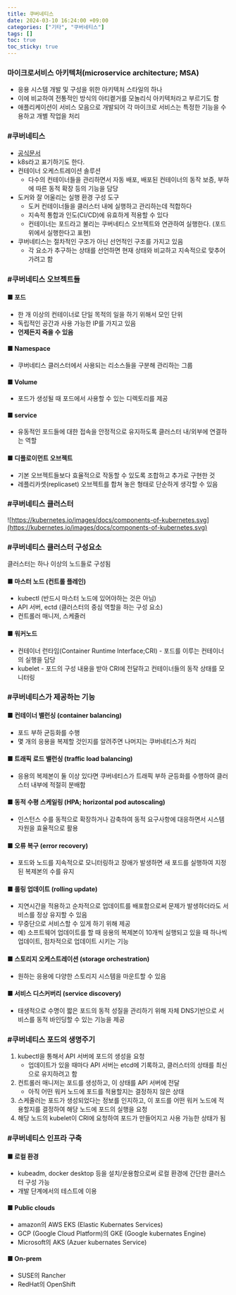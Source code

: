 ```yaml
---
title: 쿠버네티스
date: 2024-03-10 16:24:00 +09:00
categories: ["기타", "쿠버네티스"]
tags: []
toc: true
toc_sticky: true
---
```


### 마이크로서비스 아키텍처(microservice architecture; MSA)

- 응용 시스템 개발 및 구성을 위한 아키텍처 스타일의 하나
- 이에 비교하여 전통적인 방식의 아티켙거를 모놀리식 아키텍처라고 부르기도 함
- 애플리케이션이 서비스 모음으로 개발되어 각 마이크로 서비스는 특정한 기능을 수용하고 개별 작업을 처리

### #쿠버네티스

- [공식문서](https://kubernetes.io/ko/docs/concepts/overview/components/)
- k8s라고 표기하기도 한다.
- 컨테이너 오케스트레이션 솔루션
  - 다수의 컨테이너들을 관리하면서 자동 배포, 배포된 컨테이너의 동작 보증, 부하에 따른 동적 확장 등의 기능을 담당
- 도커와 잘 어울리는 실행 환경 구성 도구
  - 도커 컨테이너들을 클러스터 내에 실행하고 관리하는데 적합하다
  - 지속적 통합과 인도(CI/CD)에 유효하게 적용할 수 있다
  - 컨테이너는 포드라고 불리는 쿠버네티스 오브젝트와 연관하여 실행한다. (포드 위에서 실행한다고 표현)
- 쿠버네티스는 절차적인 구조가 아닌 선언적인 구조를 가지고 있음
  - 각 요소가 추구하는 상태를 선언하면 현재 상태와 비교하고 지속적으로 맞추어가려고 함

### #쿠버네티스 오브젝트들

#### ■ 포드

- 한 개 이상의 컨테이너로 단일 목적의 일을 하기 위해서 모인 단위
- 독립적인 공간과 사용 가능한 IP를 가지고 있음
- **언제든지 죽을 수 있음**

#### ■ Namespace

- 쿠버네티스 클러스터에서 사용되는 리소스들을 구분해 관리하는 그룹

#### ■ Volume

- 포드가 생성될 때 포드에서 사용할 수 있는 디렉토리를 제공

#### ■ service

- 유동적인 포드들에 대한 접속을 안정적으로 유지하도록 클러스터 내/외부에 연결하는 역할

#### ■ 디플로이먼트 오브젝트

- 기본 오브젝트들보다 효율적으로 작동할 수 있도록 조합하고 추가로 구현한 것
- 레플리카셋(replicaset) 오브젝트를 합쳐 놓은 형태로 단순하게 생각할 수 있음

### #쿠버네티스 클러스터

![https://kubernetes.io/images/docs/components-of-kubernetes.svg](https://kubernetes.io/images/docs/components-of-kubernetes.svg)

### #쿠버네티스 클러스터 구성요소

클러스터는 하나 이상의 노드들로 구성됨

#### ■ 마스터 노드 (컨트롤 플레인)

- kubectl (반드시 마스터 노드에 있어야하는 것은 아님)
- API 서버, ectd (클러스터의 중심 역할을 하는 구성 요소)
- 컨트롤러 매니저, 스케줄러

#### ■ 워커노드

- 컨테이너 런타임(Container Runtime Interface;CRI) - 포드를 이루는 컨테이너의 실행을 담당
- kubelet - 포드의 구성 내용을 받아 CRI에 전달하고 컨테이너들의 동작 상태를 모니터링

### #쿠버네티스가 제공하는 기능

#### ■ 컨테이너 밸런싱 (container balancing)

- 포드 부하 균등화를 수행
- 몇 개의 응용을 복제할 것인지를 알려주면 나머지는 쿠버네티스가 처리

#### ■ 트래픽 로드 밸런싱 (traffic load balancing)

- 응용의 복제본이 둘 이상 있다면 쿠버네티스가 트래픽 부하 균등화를 수행하여 클러스터 내부에 적절히 분배함

#### ■ 동적 수평 스케일링 (HPA; horizontal pod autoscaling)

- 인스턴스 수를 동적으로 확장하거나 감축하여 동적 요구사항에 대응하면서 시스템 자원을 효율적으로 활용

#### ■ 오류 복구 (error recovery)

- 포드와 노드를 지속적으로 모니터링하고 장애가 발생하면 새 포드를 실행하여 지정된 복제본의 수를 유지

#### ■ 롤링 업데이트 (rolling update)

- 지연시간을 적용하고 순차적으로 업데이트를 배포함으로써 문제가 발생하더라도 서비스를 정상 유지할 수 있음
- 무중단으로 서비스할 수 있게 하기 위해 제공
- 예) 소프트웨어 업데이트를 할 때 응용의 복제본이 10개씩 실행되고 있을 때 하나씩 업데이트, 점차적으로 업데이트 시키는 기능

#### ■ 스토리지 오케스트레이션 (storage orchestration)

- 원하는 응용에 다양한 스토리지 시스템을 마운트할 수 있음

#### ■ 서비스 디스커버리 (service discovery)

- 태생적으로 수명이 짧은 포드의 동적 성질을 관리하기 위해 자체 DNS기반으로 서비스를 동적 바인딩할 수 있는 기능을 제공

### #쿠버네티스 포드의 생명주기

1. kubectl을 통해서 API 서버에 포드의 생성을 요청
   - 업데이트가 있을 때마다 API 서버는 etcd에 기록하고, 클러스터의 상태를 최신으로 유지하려고 함
2. 컨트롤러 매니저는 포드를 생성하고, 이 상태를 API 서버에 전달
   - 아직 어떤 워커 노드에 포드를 적용할지는 결정하지 않은 상태
3. 스케줄러는 포드가 생성되었다는 정보를 인지하고, 이 포드를 어떤 워커 노드에 적용할지를 결정하여 해당 노드에 포드의 실행을 요청
4. 해당 노드의 kubelet이 CRI에 요청하여 포드가 만들어지고 사용 가능한 상태가 됨

### #쿠버네티스 인프라 구축

#### ■ 로컬 환경

- kubeadm, docker desktop 등을 설치/운용함으로써 로컬 환경에 간단한 클러스터 구성 가능
- 개발 단계에서의 테스트에 이용

#### ■ Public clouds

- amazon의 AWS EKS (Elastic Kubernates Services)
- GCP (Google Cloud Platform)의 GKE (Google kubernates Engine)
- Microsoft의 AKS (Azuer kubernates Service)

#### ■ On-prem

- SUSE의 Rancher
- RedHat의 OpenShift

